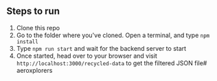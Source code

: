 ## Steps to run

1. Clone this repo
2. Go to the folder where you've cloned. Open a terminal, and type ``npm install``
3. Type ``npm run start`` and wait for the backend server to start
4. Once started, head over to your browser and visit ``http://localhost:3000/recycled-data`` to get the filtered JSON file#   a e r o x p l o r e r s  
 